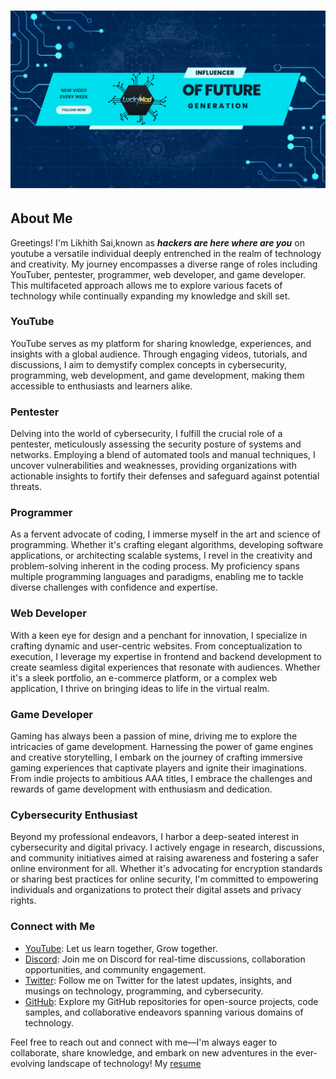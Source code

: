 # ![Banner](https://raw.githubusercontent.com/Likhithsai2580/Likhithsai2580/main/banner.png)

## About Me

Greetings! I'm Likhith Sai,known as ***hackers are here where are you*** on youtube a versatile individual deeply entrenched in the realm of technology and creativity. My journey encompasses a diverse range of roles including YouTuber, pentester, programmer, web developer, and game developer. This multifaceted approach allows me to explore various facets of technology while continually expanding my knowledge and skill set.

### YouTube
YouTube serves as my platform for sharing knowledge, experiences, and insights with a global audience. Through engaging videos, tutorials, and discussions, I aim to demystify complex concepts in cybersecurity, programming, web development, and game development, making them accessible to enthusiasts and learners alike.

### Pentester
Delving into the world of cybersecurity, I fulfill the crucial role of a pentester, meticulously assessing the security posture of systems and networks. Employing a blend of automated tools and manual techniques, I uncover vulnerabilities and weaknesses, providing organizations with actionable insights to fortify their defenses and safeguard against potential threats.

### Programmer
As a fervent advocate of coding, I immerse myself in the art and science of programming. Whether it's crafting elegant algorithms, developing software applications, or architecting scalable systems, I revel in the creativity and problem-solving inherent in the coding process. My proficiency spans multiple programming languages and paradigms, enabling me to tackle diverse challenges with confidence and expertise.

### Web Developer
With a keen eye for design and a penchant for innovation, I specialize in crafting dynamic and user-centric websites. From conceptualization to execution, I leverage my expertise in frontend and backend development to create seamless digital experiences that resonate with audiences. Whether it's a sleek portfolio, an e-commerce platform, or a complex web application, I thrive on bringing ideas to life in the virtual realm.

### Game Developer
Gaming has always been a passion of mine, driving me to explore the intricacies of game development. Harnessing the power of game engines and creative storytelling, I embark on the journey of crafting immersive gaming experiences that captivate players and ignite their imaginations. From indie projects to ambitious AAA titles, I embrace the challenges and rewards of game development with enthusiasm and dedication.

### Cybersecurity Enthusiast
Beyond my professional endeavors, I harbor a deep-seated interest in cybersecurity and digital privacy. I actively engage in research, discussions, and community initiatives aimed at raising awareness and fostering a safer online environment for all. Whether it's advocating for encryption standards or sharing best practices for online security, I'm committed to empowering individuals and organizations to protect their digital assets and privacy rights.

### Connect with Me
- [YouTube](https://www.youtube.com/@hackersareherewhereareyou): Let us learn together, Grow together.
- [Discord](https://discord.gg/2BGD2Cuk34): Join me on Discord for real-time discussions, collaboration opportunities, and community engagement.
- [Twitter](https://twitter.com/LuckyMod25): Follow me on Twitter for the latest updates, insights, and musings on technology, programming, and cybersecurity.
- [GitHub](https://github.com/Likhithsai2580): Explore my GitHub repositories for open-source projects, code samples, and collaborative endeavors spanning various domains of technology.

Feel free to reach out and connect with me—I'm always eager to collaborate, share knowledge, and embark on new adventures in the ever-evolving landscape of technology!
                                                    My [resume](https://github.com/Likhithsai2580/Likhithsai2580/blob/main/Resume.pdf)
